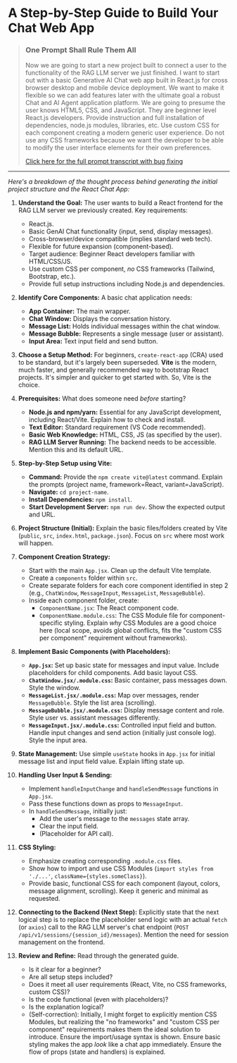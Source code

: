 # A Step-by-Step Guide to Build Your Chat Web App #  

> ### One Prompt Shall Rule Them All ###
> Now we are going to start a new project built to connect a user to the functionality of the RAG LLM server we just finished. I want to start out with a basic Generative AI Chat web app built in React.js for cross browser desktop and mobile device deployment. We want to make it flexible so we can add features later with the ultimate goal a robust Chat and AI Agent application platform. We are going to presume the user knows HTML5, CSS, and JavaScript. They are beginner level React.js developers. Provide instruction and full installation of dependencies, node.js modules, libraries, etc. Use custom CSS for each component creating a modern generic user experience. Do not use any CSS frameworks because we want the developer to be able to modify the user interface elements for their own preferences.
>
> [Click here for the full prompt transcript with bug fixing](wechat/instructions/z4_the_complete_prompt_response_thread.md)

***

*Here's a breakdown of the thought process behind generating the initial project structure and the React Chat App:*

1.  **Understand the Goal:** The user wants to build a React frontend for the RAG LLM server we previously created. Key requirements:
    *   React.js.
    *   Basic GenAI Chat functionality (input, send, display messages).
    *   Cross-browser/device compatible (implies standard web tech).
    *   Flexible for future expansion (component-based).
    *   Target audience: Beginner React developers familiar with HTML/CSS/JS.
    *   Use custom CSS per component, *no* CSS frameworks (Tailwind, Bootstrap, etc.).
    *   Provide full setup instructions including Node.js and dependencies.

2.  **Identify Core Components:** A basic chat application needs:
    *   **App Container:** The main wrapper.
    *   **Chat Window:** Displays the conversation history.
    *   **Message List:** Holds individual messages within the chat window.
    *   **Message Bubble:** Represents a single message (user or assistant).
    *   **Input Area:** Text input field and send button.

3.  **Choose a Setup Method:** For beginners, `create-react-app` (CRA) used to be standard, but it's largely been superseded. **Vite** is the modern, much faster, and generally recommended way to bootstrap React projects. It's simpler and quicker to get started with. So, Vite is the choice.

4.  **Prerequisites:** What does someone need *before* starting?
    *   **Node.js and npm/yarn:** Essential for any JavaScript development, including React/Vite. Explain how to check and install.
    *   **Text Editor:** Standard requirement (VS Code recommended).
    *   **Basic Web Knowledge:** HTML, CSS, JS (as specified by the user).
    *   **RAG LLM Server Running:** The backend needs to be accessible. Mention this and its default URL.

5.  **Step-by-Step Setup using Vite:**
    *   **Command:** Provide the `npm create vite@latest` command. Explain the prompts (project name, framework=React, variant=JavaScript).
    *   **Navigate:** `cd project-name`.
    *   **Install Dependencies:** `npm install`.
    *   **Start Development Server:** `npm run dev`. Show the expected output and URL.

6.  **Project Structure (Initial):** Explain the basic files/folders created by Vite (`public`, `src`, `index.html`, `package.json`). Focus on `src` where most work will happen.

7.  **Component Creation Strategy:**
    *   Start with the main `App.jsx`. Clean up the default Vite template.
    *   Create a `components` folder within `src`.
    *   Create separate folders for each core component identified in step 2 (e.g., `ChatWindow`, `MessageInput`, `MessageList`, `MessageBubble`).
    *   Inside each component folder, create:
        *   `ComponentName.jsx`: The React component code.
        *   `ComponentName.module.css`: The CSS Module file for component-specific styling. Explain *why* CSS Modules are a good choice here (local scope, avoids global conflicts, fits the "custom CSS per component" requirement without frameworks).

8.  **Implement Basic Components (with Placeholders):**
    *   **`App.jsx`:** Set up basic state for messages and input value. Include placeholders for child components. Add basic layout CSS.
    *   **`ChatWindow.jsx/.module.css`:** Basic container, pass messages down. Style the window.
    *   **`MessageList.jsx/.module.css`:** Map over messages, render `MessageBubble`. Style the list area (scrolling).
    *   **`MessageBubble.jsx/.module.css`:** Display message content and role. Style user vs. assistant messages differently.
    *   **`MessageInput.jsx/.module.css`:** Controlled input field and button. Handle input changes and send action (initially just console log). Style the input area.

9.  **State Management:** Use simple `useState` hooks in `App.jsx` for initial message list and input field value. Explain lifting state up.

10. **Handling User Input & Sending:**
    *   Implement `handleInputChange` and `handleSendMessage` functions in `App.jsx`.
    *   Pass these functions down as props to `MessageInput`.
    *   In `handleSendMessage`, initially just:
        *   Add the user's message to the `messages` state array.
        *   Clear the input field.
        *   (Placeholder for API call).

11. **CSS Styling:**
    *   Emphasize creating corresponding `.module.css` files.
    *   Show how to import and use CSS Modules (`import styles from './...'`, `className={styles.someClass}`).
    *   Provide basic, functional CSS for each component (layout, colors, message alignment, scrolling). Keep it generic and minimal as requested.

12. **Connecting to the Backend (Next Step):** Explicitly state that the next logical step is to replace the placeholder send logic with an actual `fetch` (or `axios`) call to the RAG LLM server's chat endpoint (`POST /api/v1/sessions/{session_id}/messages`). Mention the need for session management on the frontend.

13. **Review and Refine:** Read through the generated guide.
    *   Is it clear for a beginner?
    *   Are all setup steps included?
    *   Does it meet all user requirements (React, Vite, no CSS frameworks, custom CSS)?
    *   Is the code functional (even with placeholders)?
    *   Is the explanation logical?
    *   (Self-correction): Initially, I might forget to explicitly mention CSS Modules, but realizing the "no frameworks" and "custom CSS per component" requirements makes them the ideal solution to introduce. Ensure the import/usage syntax is shown. Ensure basic styling makes the app *look* like a chat app immediately. Ensure the flow of props (state and handlers) is explained.
